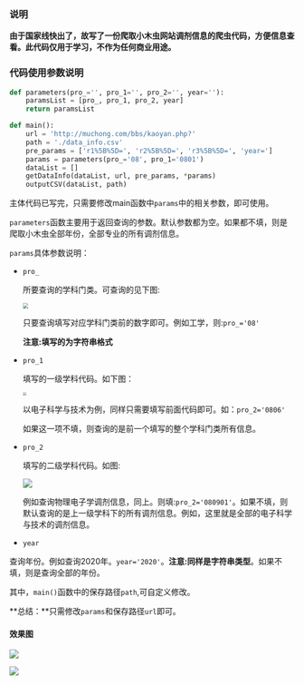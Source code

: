 ### 说明

**由于国家线快出了，故写了一份爬取小木虫网站调剂信息的爬虫代码，方便信息查看。此代码仅用于学习，不作为任何商业用途。**

### 代码使用参数说明

```python
def parameters(pro_='', pro_1='', pro_2='', year=''):
    paramsList = [pro_, pro_1, pro_2, year]
    return paramsList

def main():
    url = 'http://muchong.com/bbs/kaoyan.php?'
    path = './data_info.csv'
    pre_params = ['r1%5B%5D=', 'r2%5B%5D=', 'r3%5B%5D=', 'year=']
    params = parameters(pro_='08', pro_1='0801')
    dataList = []
    getDataInfo(dataList, url, pre_params, *params)
    outputCSV(dataList, path)
```

主体代码已写完，只需要修改main函数中`params`中的相关参数，即可使用。

`parameters`函数主要用于返回查询的参数。默认参数都为空。如果都不填，则是爬取小木虫全部年份，全部专业的所有调剂信息。

`params`具体参数说明：

- `pro_`

  所要查询的学科门类。可查询的见下图:

  <img src="https://s1.ax1x.com/2020/04/09/Ghfaa6.png" style="zoom:60%;" />

  只要查询填写对应学科门类前的数字即可。例如工学，则:`pro_='08'`

  **注意:填写的为字符串格式**

- `pro_1`

  填写的一级学科代码。如下图：

  <img src="https://s1.ax1x.com/2020/04/09/GhfBGD.png" style="zoom:40%;" />

  以电子科学与技术为例，同样只需要填写前面代码即可。如：`pro_2='0806'`

  如果这一项不填，则查询的是前一个填写的整个学科门类所有信息。

- `pro_2`

  填写的二级学科代码。如图:

  ![](https://s1.ax1x.com/2020/04/09/GhfdIK.png)

  例如查询物理电子学调剂信息，同上。则填:`pro_2='080901'`。如果不填，则默认查询的是上一级学科下的所有调剂信息。例如，这里就是全部的电子科学与技术的调剂信息。

- `year`

查询年份。例如查询2020年。`year='2020'`。**注意:同样是字符串类型**。如果不填，则是查询全部的年份。

其中，`main()`函数中的保存路径`path`,可自定义修改。

**总结：**只需修改`params`和保存路径`url`即可。

#### 效果图

![](https://s1.ax1x.com/2020/04/09/GhfDRe.png)

![](https://s1.ax1x.com/2020/04/09/Ghf0PO.png)







